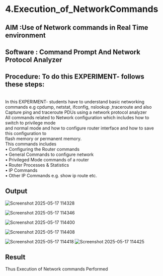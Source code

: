 # 4.Execution_of_NetworkCommands
## AIM :Use of Network commands in Real Time environment
## Software : Command Prompt And Network Protocol Analyzer
## Procedure: To do this EXPERIMENT- follows these steps:
<BR>
In this EXPERIMENT- students have to understand basic networking commands e.g cpdump, netstat, ifconfig, nslookup ,traceroute and also Capture ping and traceroute PDUs using a network protocol analyzer 
<BR>
All commands related to Network configuration which includes how to switch to privilege mode
<BR>
and normal mode and how to configure router interface and how to save this configuration to
<BR>
flash memory or permanent memory.
<BR>
This commands includes
<BR>
• Configuring the Router commands
<BR>
• General Commands to configure network
<BR>
• Privileged Mode commands of a router 
<BR>
• Router Processes & Statistics
<BR>
• IP Commands
<BR>
• Other IP Commands e.g. show ip route etc.
<BR>

## Output
![Screenshot 2025-05-17 114328](https://github.com/user-attachments/assets/da2aec87-ee15-4e01-b8d9-0d379cb9114f)

![Screenshot 2025-05-17 114346](https://github.com/user-attachments/assets/7d95fabd-4aa9-493f-b79d-4238160716b7)

![Screenshot 2025-05-17 114400](https://github.com/user-attachments/assets/93fd1e09-7acb-4f47-ba35-9f8b9350f0cb)

![Screenshot 2025-05-17 114408](https://github.com/user-attachments/assets/b4f03f8a-6687-45b4-9998-12cc809d43b0)

![Screenshot 2025-05-17 114418](https://github.com/user-attachments/assets/77aa792f-4c28-4443-b4aa-ced1c036d50d)
![Screenshot 2025-05-17 114425](https://github.com/user-attachments/assets/61ed56df-0803-4f5e-98a1-3cdc65eb6174)







## Result
Thus Execution of Network commands Performed 
